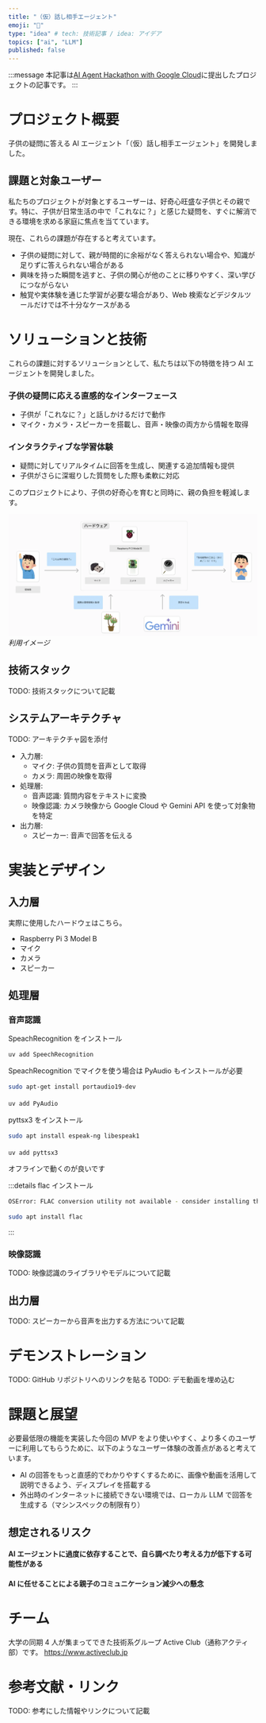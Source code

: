 ```yaml
---
title: "（仮）話し相手エージェント"
emoji: "🦙"
type: "idea" # tech: 技術記事 / idea: アイデア
topics: ["ai", "LLM"]
published: false
---
```


:::message
本記事は[AI Agent Hackathon with Google Cloud](https://zenn.dev/hackathons/2024-google-cloud-japan-ai-hackathon)に提出したプロジェクトの記事です。
:::

# プロジェクト概要

子供の疑問に答える AI エージェント「（仮）話し相手エージェント」を開発しました。

## 課題と対象ユーザー

私たちのプロジェクトが対象とするユーザーは、好奇心旺盛な子供とその親です。特に、子供が日常生活の中で「これなに？」と感じた疑問を、すぐに解消できる環境を求める家庭に焦点を当てています。

現在、これらの課題が存在すると考えています。

- 子供の疑問に対して、親が時間的に余裕がなく答えられない場合や、知識が足りずに答えられない場合がある
- 興味を持った瞬間を逃すと、子供の関心が他のことに移りやすく、深い学びにつながらない
- 触覚や実体験を通じた学習が必要な場合があり、Web 検索などデジタルツールだけでは不十分なケースがある

# ソリューションと技術

これらの課題に対するソリューションとして、私たちは以下の特徴を持つ AI エージェントを開発しました。

### 子供の疑問に応える直感的なインターフェース

- 子供が「これなに？」と話しかけるだけで動作
- マイク・カメラ・スピーカーを搭載し、音声・映像の両方から情報を取得

### インタラクティブな学習体験

- 疑問に対してリアルタイムに回答を生成し、関連する追加情報も提供
- 子供がさらに深堀りした質問をした際も柔軟に対応

このプロジェクトにより、子供の好奇心を育むと同時に、親の負担を軽減します。

![](/images/zenn-ai-agent-hackathon/fc5f31c2-dec5-46bf-b910-6857bd7b904b.webp)
_利用イメージ_

## 技術スタック

TODO: 技術スタックについて記載

## システムアーキテクチャ

TODO: アーキテクチャ図を添付

- 入力層:
  - マイク: 子供の質問を音声として取得
  - カメラ: 周囲の映像を取得
- 処理層:
  - 音声認識: 質問内容をテキストに変換
  - 映像認識: カメラ映像から Google Cloud や Gemini API を使って対象物を特定
- 出力層:
  - スピーカー: 音声で回答を伝える

# 実装とデザイン

## 入力層

実際に使用したハードウェはこちら。

- Raspberry Pi 3 Model B
- マイク
- カメラ
- スピーカー

## 処理層

### 音声認識

SpeachRecognition をインストール

```bash
uv add SpeechRecognition
```

SpeachRecognition でマイクを使う場合は PyAudio もインストールが必要

```bash
sudo apt-get install portaudio19-dev

uv add PyAudio
```

pyttsx3 をインストール

```bash
sudo apt install espeak-ng libespeak1

uv add pyttsx3
```

オフラインで動くのが良いです

:::details flac インストール

```bash
OSError: FLAC conversion utility not available - consider installing the FLAC command line application by running `apt-get install flac` or your operating system's equivalent
```

```bash
sudo apt install flac
```

:::

### 映像認識

TODO: 映像認識のライブラリやモデルについて記載

## 出力層

TODO: スピーカーから音声を出力する方法について記載

# デモンストレーション

TODO: GitHub リポジトリへのリンクを貼る
TODO: デモ動画を埋め込む

# 課題と展望

必要最低限の機能を実装した今回の MVP をより使いやすく、より多くのユーザーに利用してもらうために、以下のようなユーザー体験の改善点があると考えています。

- AI の回答をもっと直感的でわかりやすくするために、画像や動画を活用して説明できるよう、ディスプレイを搭載する
- 外出時のインターネットに接続できない環境では、ローカル LLM で回答を生成する（マシンスペックの制限有り）

## 想定されるリスク

#### AI エージェントに過度に依存することで、自ら調べたり考える力が低下する可能性がある

#### AI に任せることによる親子のコミュニケーション減少への懸念

# チーム

大学の同期 4 人が集まってできた技術系グループ Active Club（通称アクティ部）です。
https://www.activeclub.jp

# 参考文献・リンク

TODO: 参考にした情報やリンクについて記載

